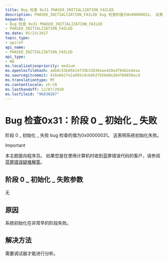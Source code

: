 ```yaml
---
title: Bug 检查 0x31 PHASE0_INITIALIZATION_FAILED
description: PHASE0_INITIALIZATION_FAILED bug 检查的值为0x00000031。 这表明系统初始化失败。
keywords:
- Bug 检查 0x31 PHASE0_INITIALIZATION_FAILED
- PHASE0_INITIALIZATION_FAILED
ms.date: 05/23/2017
topic_type:
- apiref
api_name:
- PHASE0_INITIALIZATION_FAILED
api_type:
- NA
ms.localizationpriority: medium
ms.openlocfilehash: adb0c55b05b14739b33836eae420edf8d62e4eaa
ms.sourcegitcommit: 418e6617e2a695c9cb4b37b5b60e264760858acd
ms.translationtype: MT
ms.contentlocale: zh-CN
ms.lasthandoff: 12/07/2020
ms.locfileid: "96830287"
---
```

# <a name="bug-check-0x31-phase0_initialization_failed"></a>Bug 检查0x31：阶段 0 \_ 初始化 \_ 失败


阶段 0 \_ 初始化 \_ 失败 bug 检查的值为0x00000031。 这表明系统初始化失败。

> [!IMPORTANT]
> 本主题面向程序员。 如果您是在使用计算机时收到蓝屏错误代码的客户，请参阅[蓝屏错误疑难解答](https://www.windows.com/stopcode)。


## <a name="phase0_initialization_failed-parameters"></a>阶段 0 \_ 初始化 \_ 失败参数


无

<a name="cause"></a>原因
-----

系统初始化在非常早的阶段失败。

<a name="resolution"></a>解决方法
----------

需要调试器才能进行分析。

 

 




